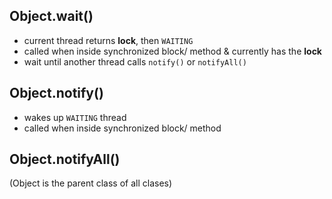 ## Object.wait()
- current thread returns **lock**, then ```WAITING```
- called when inside synchronized block/ method & currently has the **lock**
- wait until another thread calls ```notify()``` or ```notifyAll()```

## Object.notify()
- wakes up ```WAITING``` thread
- called when inside synchronized block/ method

## Object.notifyAll()

(Object is the parent class of all clases)